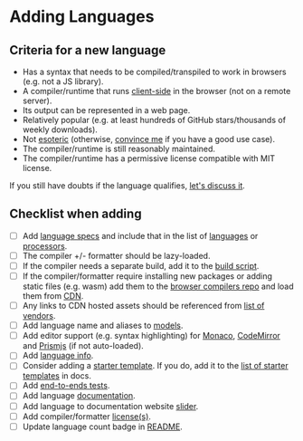 # Adding Languages

## Criteria for a new language

- Has a syntax that needs to be compiled/transpiled to work in browsers (e.g. not a JS library).
- A compiler/runtime that runs [client-side](../why.md#client-side) in the browser (not on a remote server).
- Its output can be represented in a web page.
- Relatively popular (e.g. at least hundreds of GitHub stars/thousands of weekly downloads).
- Not [esoteric](https://en.wikipedia.org/wiki/Esoteric_programming_language) (otherwise, [convince me](https://github.com/live-codes/livecodes/discussions) if you have a good use case).
- The compiler/runtime is still reasonably maintained.
- The compiler/runtime has a permissive license compatible with MIT license.

If you still have doubts if the language qualifies, [let's discuss it](https://github.com/live-codes/livecodes/discussions).

## Checklist when adding

- [ ] Add [language specs](https://github.com/live-codes/livecodes/tree/develop/src/livecodes/languages) and include that in the list of [languages](https://github.com/live-codes/livecodes/blob/develop/src/livecodes/languages/languages.ts) or [processors](https://github.com/live-codes/livecodes/blob/develop/src/livecodes/languages/processors.ts).
- [ ] The compiler +/- formatter should be lazy-loaded.
- [ ] If the compiler needs a separate build, add it to the [build script](https://github.com/live-codes/livecodes/blob/3a2617850f09487b9af92de862093f082942b8a9/scripts/build.js#L207).
- [ ] If the compiler/formatter require installing new packages or adding static files (e.g. wasm) add them to the [browser compilers repo](https://github.com/live-codes/browser-compilers/) and load them from [CDN](https://github.com/live-codes/livecodes/blob/3a2617850f09487b9af92de862093f082942b8a9/src/livecodes/vendors.ts#L1).
- [ ] Any links to CDN hosted assets should be referenced from [list of vendors](https://github.com/live-codes/livecodes/blob/develop/src/livecodes/vendors.ts).
- [ ] Add language name and aliases to [models](https://github.com/live-codes/livecodes/blob/3a2617850f09487b9af92de862093f082942b8a9/src/sdk/models.ts#L129).
- [ ] Add editor support (e.g. syntax highlighting) for [Monaco](https://github.com/live-codes/livecodes/tree/develop/src/livecodes/editor/monaco), [CodeMirror](https://github.com/live-codes/livecodes/tree/develop/src/livecodes/editor/codemirror) and [Prismjs](https://github.com/live-codes/livecodes/blob/develop/src/livecodes/editor/codejar/codejar.ts) (if not auto-loaded).
- [ ] Add [language info](https://github.com/live-codes/livecodes/blob/develop/src/livecodes/html/language-info.html).
- [ ] Consider adding a [starter template](https://github.com/live-codes/livecodes/tree/develop/src/livecodes/templates/starter). If you do, add it to the [list of starter templates](https://github.com/live-codes/livecodes/blob/develop/docs/src/components/TemplateList.tsx) in docs.
- [ ] Add [end-to-ends tests](https://github.com/live-codes/livecodes/tree/develop/e2e/specs).
- [ ] Add language [documentation](https://github.com/live-codes/livecodes/tree/develop/docs/docs/languages).
- [ ] Add language to documentation website [slider](https://github.com/live-codes/livecodes/blob/develop/docs/src/components/LanguageSliders.tsx).
- [ ] Add compiler/formatter [license(s)](https://github.com/live-codes/livecodes/blob/develop/vendor-licenses.md).
- [ ] Update language count badge in [README](https://github.com/live-codes/livecodes/blob/develop/README.md).
